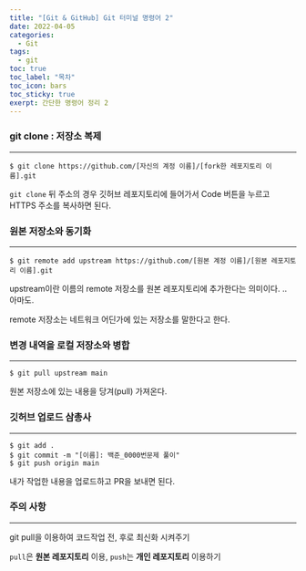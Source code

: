 ```yaml
---
title: "[Git & GitHub] Git 터미널 명령어 2"
date: 2022-04-05
categories:
  - Git
tags:
  - git
toc: true
toc_label: "목차"
toc_icon: bars
toc_sticky: true
exerpt: 간단한 명령어 정리 2
---
```


### git clone : 저장소 복제

---

```shell
$ git clone https://github.com/[자신의 계정 이름]/[fork한 레포지토리 이름].git
```

`git clone` 뒤 주소의 경우 깃허브 레포지토리에 들어가서 Code 버튼을 누르고 HTTPS 주소를 복사하면 된다.

### 원본 저장소와 동기화

---

```shell
$ git remote add upstream https://github.com/[원본 계정 이름]/[원본 레포지토리 이름].git
```

upstream이란 이름의 remote 저장소를 원본 레포지토리에 추가한다는 의미이다. .. 아마도.

remote 저장소는 네트워크 어딘가에 있는 저장소를 말한다고 한다.

### 변경 내역을 로컬 저장소와 병합

---

```shell
$ git pull upstream main
```

원본 저장소에 있는 내용을 당겨(pull) 가져온다.

### 깃허브 업로드 삼총사

---

```shell
$ git add . 
$ git commit -m "[이름]: 백준_0000번문제 풀이"
$ git push origin main
```

내가 작업한 내용을 업로드하고 PR을 보내면 된다.

### 주의 사항

---

git pull을 이용하여 코드작업 전, 후로 최신화 시켜주기

`pull`은 **원본 레포지토리** 이용, `push`는 **개인 레포지토리** 이용하기